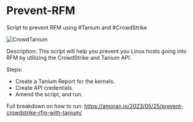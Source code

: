 # Prevent-RFM
Script to prevent RFM using #Tanium and #CrowdStrike

![CrowdTanium](https://ctrla1tdel.files.wordpress.com/2023/05/image-6.png?w=768)

Description: 
This script will help you prevent you Linux hosts going into RFM by utilizing the CrowdStrike and Tanium API. 

Steps: 
  - Create a Tanium Report for the kernels.
  - Create API credentials.
  - Amend the script, and run.

Full breakdown on how to run: https://amoran.io/2023/05/25/prevent-crowdstrike-rfm-with-tanium/
